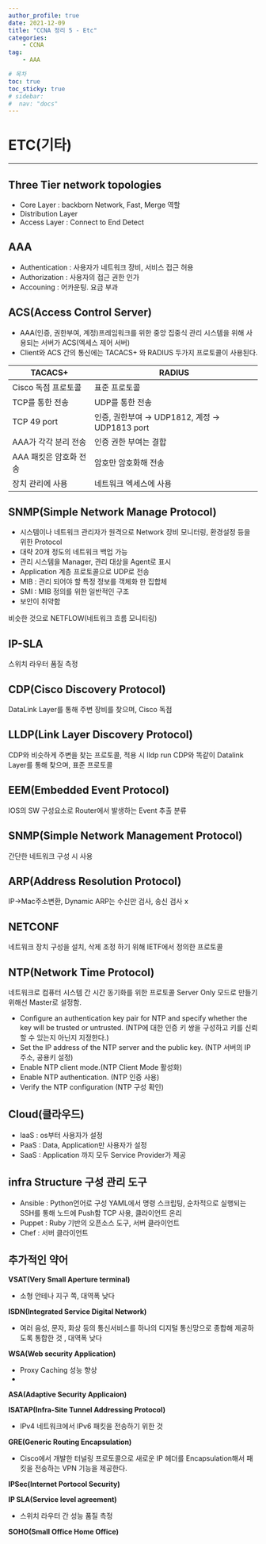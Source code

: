 ```yaml
---
author_profile: true
date: 2021-12-09
title: "CCNA 정리 5 - Etc"
categories: 
    - CCNA
tag: 
    - AAA

# 목차
toc: true  
toc_sticky: true 
# sidebar:
#  nav: "docs"
---
```


# ETC(기타)
---

## Three Tier network topologies

- Core Layer : backborn Network, Fast, Merge 역할
- Distribution Layer 
- Access Layer : Connect to End Detect


## AAA

- Authentication : 사용자가 네트워크 장비, 서비스 접근 허용
- Authorization : 사용자의 접근 권한 인가
- Accouning : 어카운팅. 요금 부과

## ACS(Access Control Server)

- AAA(인증, 권한부여, 계정)프레임워크를 위한 중앙 집중식 관리 시스템을 위해 사용되는 서버가 ACS(엑세스 제어 서버)
- Client와 ACS 간의 통신에는 TACACS+ 와 RADIUS 두가지 프로토콜이 사용된다.

|TACACS+|RADIUS|
|-|-|
|Cisco 독점 프로토콜|표준 프로토콜|
|TCP를 통한 전송|UDP를 통한 전송|
|TCP 49 port|인증, 권한부여 → UDP1812, 계정 → UDP1813 port|
|AAA가 각각 분리 전송|인증 권한 부여는 결합|
|AAA 패킷은 암호화 전송|암호만 암호화해 전송|
|장치 관리에 사용|네트워크 엑세스에 사용|



## SNMP(Simple Network Manage Protocol)

- 시스템이나 네트워크 관리자가 원격으로 Network 장비 모니터링, 환경설정 등을 위한 Protocol
- 대략 20개 정도의 네트워크 백업 가능
- 관리 시스템을 Manager, 관리 대상을 Agent로 표시
- Application 계층 프로토콜으로 UDP로 전송
- MIB : 관리 되어야 할 특정 정보를 객체화 한 집합체
- SMI : MIB 정의를 위한 일반적인 구조
- 보안이 취약함

비슷한 것으로 NETFLOW(네트워크 흐름 모니티링)

## IP-SLA 
스위치 라우터 품질 측정

## CDP(Cisco Discovery Protocol)
DataLink Layer를 통해 주변 장비를 찾으며, Cisco 독점

## LLDP(Link Layer Discovery Protocol)
CDP와 비슷하게 주변을 찾는 프로토콜, 적용 시 lldp run
CDP와 똑같이 Datalink Layer를 통해 찾으며, 표준 프로토콜

## EEM(Embedded Event Protocol)	
IOS의 SW 구성요소로 Router에서 발생하는 Event 추출 분류

## SNMP(Simple Network Management Protocol)	
간단한 네트워크 구성 시 사용

## ARP(Address Resolution Protocol)
IP→Mac주소변환, Dynamic ARP는 수신만 검사, 송신 검사 x

## NETCONF
네트워크 장치 구성을 설치, 삭제 조정 하기 위해 IETF에서 정의한 프로토콜

## NTP(Network Time Protocol)	
네트워크로 컴퓨터 시스템 간 시간 동기화를 위한 프로토콜
Server Only 모드로 만들기 위해선 Master로 설정함.
- Configure an authentication key pair for NTP and specify whether the key will be trusted or untrusted.
(NTP에 대한 인증 키 쌍을 구성하고 키를 신뢰할 수 있는지     아닌지 지정한다.)
- Set the IP address of the NTP server and the public key. (NTP 서버의 IP 주소, 공용키 설정)
- Enable NTP client mode.(NTP Client Mode 활성화)
- Enable NTP authentication. (NTP 인증 사용)
- Verify the NTP configuration (NTP 구성 확인)


## Cloud(클라우드)

- IaaS : os부터 사용자가 설정
- PaaS : Data, Application만 사용자가 설정
- SaaS : Application 까지 모두 Service Provider가 제공

## infra Structure 구성 관리 도구

- Ansible : Python언어로 구성 YAML에서 명령 스크립팅, 
순차적으로 실행되는 SSH를 통해 노드에 Push함
TCP 사용, 클라이언트 온리
- Puppet : Ruby 기반의 오픈소스 도구, 서버 클라이언트
- Chef : 서버 클라이언트

## 추가적인 약어

**VSAT(Very Small Aperture terminal)**
- 소형 안테나 지구 쪽, 대역폭 낮다

**ISDN(Integrated Service Digital Network)**
- 여러 음성, 문자, 화상 등의 통신서비스를 하나의 디지털 통신망으로 종합해 제공하도록 통합한 것 , 대역폭 낮다
  
**WSA(Web security Application)**
- Proxy Caching 성능 향상
- 
**ASA(Adaptive Security Applicaion)**

**ISATAP(Infra-Site Tunnel Addressing Protocol)**
- IPv4 네트워크에서 IPv6 패킷을 전송하기 위한 것

**GRE(Generic Routing Encapsulation)**
- Cisco에서 개발한 터널링 프로토콜으로 새로운 IP 헤더를 Encapsulation해서 패킷을 전송하는 VPN 기능을 제공한다.

**IPSec(Internet Portocol Security)**

**IP SLA(Service level agreement)**
- 스위치 라우터 간 성능 품질 측정
  
**SOHO(Small Office Home Office)**